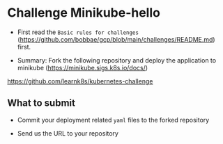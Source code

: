 # Challenge  Minikube-hello

* First read the `Basic rules for challenges` (https://github.com/bobbae/gcp/blob/main/challenges/README.md) first. 

* Summary: Fork the following repository and deploy the application to minikube (https://minikube.sigs.k8s.io/docs/) 

https://github.com/learnk8s/kubernetes-challenge

## What to submit

* Commit your deployment related `yaml` files to the forked repository

* Send us the URL to your repository
